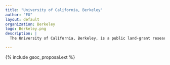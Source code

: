 ```yaml
---
title: "University of California, Berkeley"
author: "EU"
layout: default
organization: Berkeley
logo: Berkeley.png
description: |
  The University of California, Berkeley, is a public land-grant research university in Berkeley, California. It was established in 1868 and is the state's first land-grant university and the founding campus of the University of California system.

---
```


{% include gsoc_proposal.ext %}
